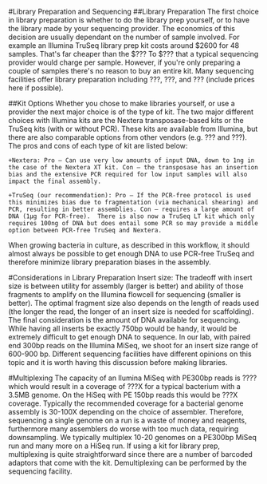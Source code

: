 #Library Preparation and Sequencing 
##Library Preparation
The first choice in library preparation is whether to do the library prep yourself, or to have the library made by your sequencing provider. The economics of this decision are usually dependant on the number of sample involved. For example an Illumina TruSeq library prep kit costs around $2600 for 48 samples.  That's far cheaper than the $??? To $??? that a typical sequencing provider would charge per sample.  However, if you're only preparing a couple of samples there's no reason to buy an entire kit.  Many sequencing facilities offer library preparation including ???, ???, and ??? (include prices here if possible).

##Kit Options
Whether you chose to make libraries yourself, or use a provider the next major choice is of the type of kit.  The two major different choices with Illumina kits are the Nextera transposase-based kits or the TruSeq kits (with or without PCR). These kits are available from Illumina, but there are also comparable options from other vendors (e.g. ??? and ???). The pros and cons of each type of kit are listed below:

    +Nextera: Pro – Can use very low amounts of input DNA, down to 1ng in the case of the Nextera XT kit. Con – the transposase has an insertion bias and the extensive PCR required for low input samples will also impact the final assembly.

    +TruSeq (our recommendation): Pro – If the PCR-free protocol is used this minimizes bias due to fragmentation (via mechanical shearing) and PCR, resulting in better assemblies. Con – requires a large amount of DNA (1µg for PCR-free).  There is also now a TruSeq LT kit which only requires 100ng of DNA but does entail some PCR so may provide a middle option between PCR-free TruSeq and Nextera.

When growing bacteria in culture, as described in this workflow, it should almost always be possible to get enough DNA to use PCR-free TruSeq and therefore minimize library preparation biases in the assembly.

#Considerations in Library Preparation
Insert size: The tradeoff with insert size is between utility for assembly (larger is better) and ability of those fragments to amplify on the Illumina flowcell for sequencing (smaller is better). The optimal fragment size also depends on the length of reads used (the longer the read, the longer of an insert size is needed for scaffolding). The final consideration is the amount of DNA available for sequencing. While having all inserts be exactly 750bp would be handy, it would be extremely difficult to get enough DNA to sequence. In our lab, with paired end 300bp reads on the Illumina MiSeq, we shoot for an insert size range of 600-900 bp. Different sequencing facilities have different opinions on this topic and it is worth having this discussion before making libraries.

#Multiplexing
The capacity of an Ilumina MiSeq with PE300bp reads is ???? which would result in a coverage of ???X for a typical bacterium with a 3.5MB genome.  On the HiSeq with PE 150bp reads this would be ???X coverage. Typically the recommended coverage for a bacterial genome assembly is 30-100X depending on the choice of assembler.  Therefore, sequencing a single genome on a run is a waste of money and reagents, furthermore many assemblers do worse with too much data, requiring downsampling.  We typically multiplex 10-20 genomes on a PE300bp MiSeq run and many more on a HiSeq run.  If using a kit for library prep, multiplexing is quite straightforward since there are a number of barcoded adaptors that come with the kit. Demultiplexing can be performed by the sequencing facility.
